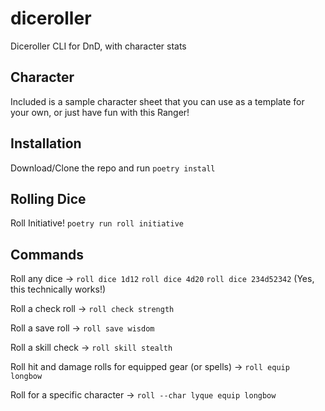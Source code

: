 # diceroller
Diceroller CLI for DnD, with character stats

## Character
Included is a sample character sheet that you can use as a template for your own, or just have fun with this Ranger!

## Installation
Download/Clone the repo and run `poetry install`

## Rolling Dice
Roll Initiative! `poetry run roll initiative`

## Commands
Roll any dice -> `roll dice 1d12` `roll dice 4d20` `roll dice 234d52342` (Yes, this technically works!)

Roll a check roll -> `roll check strength`

Roll a save roll -> `roll save wisdom`

Roll a skill check -> `roll skill stealth`

Roll hit and damage rolls for equipped gear (or spells) -> `roll equip longbow`

Roll for a specific character -> `roll --char lyque equip longbow`